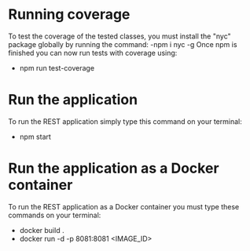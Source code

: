 # Running coverage

To test the coverage of the tested classes, you must install the "nyc" package globally by running the command:
-npm i nyc -g
Once npm is finished you can now run tests with coverage using:
- npm run test-coverage

# Run the application

To run the REST application simply type this command on your terminal:
- npm start

# Run the application as a Docker container

To run the REST application as a Docker container you must type these commands on your terminal:
- docker build .
- docker run -d -p 8081:8081 <IMAGE_ID>